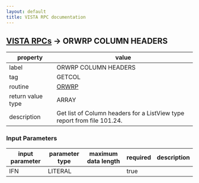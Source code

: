 ```yaml
---
layout: default
title: VISTA RPC documentation
---
```




## [VISTA RPCs](TableOfContent.md) &#8594; ORWRP COLUMN HEADERS 

 property | value 
--- | --- 
 label | ORWRP COLUMN HEADERS
 tag | GETCOL
 routine | [ORWRP](http://code.osehra.org/dox/Routine_ORWRP_source.html)
 return value type | ARRAY
 description | Get list of Column headers for a ListView type report from file 101.24.

### Input Parameters

| input parameter | parameter type | maximum data length | required | description | 
| --- | --- | --- | --- | --- | 
| IFN | LITERAL |  | true |  | 